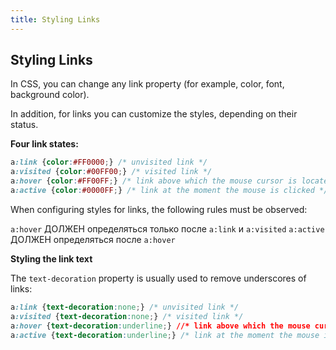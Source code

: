```yaml
---
title: Styling Links
---
```

## Styling Links

In CSS, you can change any link property (for example, color, font, background color).

In addition, for links you can customize the styles, depending on their status.

**Four link states:**

```css
a:link {color:#FF0000;} /* unvisited link */
a:visited {color:#00FF00;} /* visited link */
a:hover {color:#FF00FF;} /* link above which the mouse cursor is located */
a:active {color:#0000FF;} /* link at the moment the mouse is clicked */
```
When configuring styles for links, the following rules must be observed:

`a:hover` ДОЛЖЕН определяться только после `a:link` и `a:visited`
`a:active` ДОЛЖЕН определяться после `a:hover`


**Styling the link text**

The `text-decoration` property is usually used to remove underscores of links:

```css
a:link {text-decoration:none;} /* unvisited link */
a:visited {text-decoration:none;} /* visited link */
a:hover {text-decoration:underline;} //* link above which the mouse cursor is located */
a:active {text-decoration:underline;} /* link at the moment the mouse is clicked */
```
